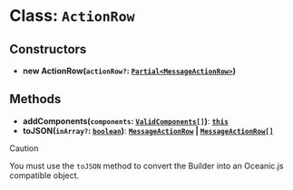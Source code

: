 # Class: `ActionRow`

## Constructors

- **new ActionRow(`actionRow?`: [`Partial<MessageActionRow>`][MessageActionRowURL])**

## Methods

- **addComponents(`components`: [`ValidComponents[]`][ValidComponentsURL])**: **[`this`][ThisURL]**
- **toJSON(`inArray?`: [`boolean`][BooleanURL])**: **[`MessageActionRow`][MessageActionRowURL] | [`MessageActionRow[]`][MessageActionRowURL]**

> [!CAUTION]
> You must use the `toJSON` method to convert the Builder into an Oceanic.js compatible object.

[BooleanURL]: https://developer.mozilla.org/en-US/docs/Web/JavaScript/Reference/Global_Objects/Boolean
[MessageActionRowURL]: https://docs.oceanic.ws/dev/interfaces/Types_Channels.MessageActionRow.html
[ThisURL]: https://developer.mozilla.org/en-US/docs/Web/JavaScript/Reference/Operators/this
[ValidComponentsURL]: https://github.com/FancyStudioTeam/OceanicBuilders/blob/main/src/types.ts#L32
